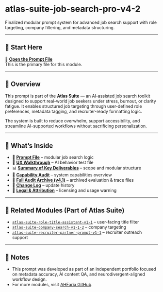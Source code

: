 # atlas-suite-job-search-pro-v4-2

Finalized modular prompt system for advanced job search support with role targeting, company filtering, and metadata structuring.

---

## 🔹 Start Here

📄 **[Open the Prompt File](docs/00-talent-prompt-recruiter.docx)**  
This is the primary file for this module.

---

## 🧭 Overview

This prompt is part of the **Atlas Suite** — an AI-assisted job search toolkit designed to support real-world job seekers under stress, burnout, or clarity fatigue. It enables structured job targeting through user-defined role preferences, metadata tagging, and recruiter-ready formatting logic.

The system is built to reduce overwhelm, support accessibility, and streamline AI-supported workflows without sacrificing personalization.

---

## 📂 What’s Inside

- 🧩 **[Prompt File](docs/00-talent-prompt-recruiter.docx)** – modular job search logic  
- 🧪 **[UX Walkthrough](docs/ux-walkthrough-jobsearch.docx)** – AI behavior test file  
- 📊 **[Summary of Key Deliverables](docs/key-deliverables-jobsearch.docx)** – scope and modular structure  
- 🧮 **[Capability Audit](docs/capability-audit-jobsearch.docx)** – system capabilities overview  
- 📁 **[Full Audit Archive (v4.1)](docs/full-audit-archive-v4.1.docx)** – archived evaluation & trace files  
- 📝 **[Change Log](docs/changelog-jobsearch.docx)** – update history  
- 📜 **[Legal & Attribution](docs/compatibility-notice-atlas.docx)** – licensing and usage warning

---

## 🔗 Related Modules (Part of Atlas Suite)

- [`atlas-suite-role-title-assistant-v1-1`](https://github.com/AHFaria/atlas-suite-role-title-assistant-v1-1) – user-facing title filter  
- [`atlas-suite-company-search-v1-1-2`](https://github.com/AHFaria/atlas-suite-company-search-v1-1-2) – company targeting  
- [`atlas-suite-recruiter-partner-prompt-v1-1`](https://github.com/AHFaria/atlas-suite-recruiter-partner-prompt-v1-1) – recruiter outreach support  

---

## 💬 Notes

- This prompt was developed as part of an independent portfolio focused on metadata accuracy, AI content QA, and neurodivergent-aligned workflow design.
- For more modules, visit [AHFaria GitHub](https://github.com/AHFaria).
